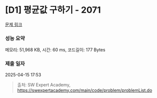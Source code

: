 # [D1] 평균값 구하기 - 2071 

[문제 링크](https://swexpertacademy.com/main/code/problem/problemDetail.do?contestProbId=AV5QRnJqA5cDFAUq) 

### 성능 요약

메모리: 51,968 KB, 시간: 60 ms, 코드길이: 177 Bytes

### 제출 일자

2025-04-15 17:53



> 출처: SW Expert Academy, https://swexpertacademy.com/main/code/problem/problemList.do